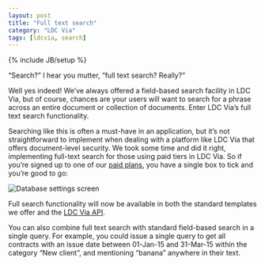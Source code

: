 ```yaml
---
layout: post
title: "Full text search"
category: "LDC Via"
tags: [ldcvia, search]
---
```

{% include JB/setup %}
 
“Search?” I hear you mutter, “full text search? Really?”

Well yes indeed! We’ve always offered a field-based search facility in LDC Via, but of course, chances are your users will want to search for a phrase across an entire document or collection of documents. Enter LDC Via’s full text search functionality.

Searching like this is often a must-have in an application, but it’s not straightforward to implement when dealing with a platform like LDC Via that offers document-level security. We took some time and did it right, implementing full-text search for those using paid tiers in LDC Via. So if you’re signed up to one of our [paid plans](http://ldcvia.com/prices.html), you have a single box to tick and you’re good to go:

![Database settings screen](http://ldcvia.s3.amazonaws.com/db_settings.png)

Full search functionality will now be available in both the standard templates we offer and the [LDC Via API](http://api.ldcvia.com/#search-in-a-collection).

You can also combine full text search with standard field-based search in a single query. For example, you could issue a single query to get all contracts with an issue date between 01-Jan-15 and 31-Mar-15 within the category “New client”, and mentioning “banana” anywhere in their text.
